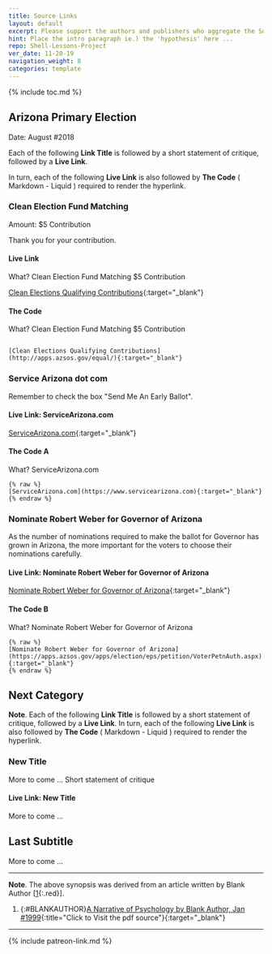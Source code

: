 ```yaml
---
title: Source Links
layout: default
excerpt: Please support the authors and publishers who aggregate the Source Links for the Political Lessons Project ...
hint: Place the intro paragraph ie.) the 'hypothesis' here ...
repo: Shell-Lessons-Project
ver_date: 11-20-19
navigation_weight: 8
categories: template
---
```

{% include toc.md %}

## Arizona Primary Election

Date: August #2018

Each of the following **Link Title** is followed by a short statement of critique, followed by a **Live Link**.

In turn, each of the following **Live Link** is also followed by **The Code** ( Markdown - Liquid ) required to render the hyperlink.

### Clean Election Fund Matching

Amount: $5 Contribution

Thank you for your contribution.

#### Live Link

What? Clean Election Fund Matching $5 Contribution

[Clean Elections Qualifying Contributions](http://apps.azsos.gov/equal/){:target="_blank"}

#### The Code

What? Clean Election Fund Matching $5 Contribution

```liquid

[Clean Elections Qualifying Contributions](http://apps.azsos.gov/equal/){:target="_blank"}

```

### Service Arizona dot com

Remember to check the box "Send Me An Early Ballot".

#### Live Link: ServiceArizona.com

[ServiceArizona.com](https://www.servicearizona.com){:target="_blank"}

#### The Code A

What? ServiceArizona.com

```liquid
{% raw %}
[ServiceArizona.com](https://www.servicearizona.com){:target="_blank"}
{% endraw %}
```

### Nominate Robert Weber for Governor of Arizona

As the number of nominations required to make the ballot for Governor has grown in Arizona, the more important for the voters to choose their nominations carefully.

#### Live Link: Nominate Robert Weber for Governor of Arizona

[Nominate Robert Weber for Governor of Arizona](https://apps.azsos.gov/apps/election/eps/petition/VoterPetnAuth.aspx){:target="_blank"}

#### The Code B

What? Nominate Robert Weber for Governor of Arizona

```liquid
{% raw %}
[Nominate Robert Weber for Governor of Arizona](https://apps.azsos.gov/apps/election/eps/petition/VoterPetnAuth.aspx){:target="_blank"}
{% endraw %}
```

## Next Category

**Note**. Each of the following **Link Title** is followed by a short statement of critique, followed by a **Live Link**. In turn, each of the following **Live Link** is also followed by **The Code** ( Markdown - Liquid ) required to render the hyperlink.

### New Title

More to come ... Short statement of critique

#### Live Link: New Title

More to come ...

## Last Subtitle

More to come ...

***

**Note**. The above synopsis was derived from an article written by Blank Author [[1](#BLANKAUTHOR){:.red}].

1. {:#BLANKAUTHOR}[A Narrative of Psychology by Blank Author, Jan #1999](http://cowles.yale.edu/sites/default/files/files/pub/d20/d2069.pdf){:title="Click to Visit the pdf source"}{:target="_blank"}

***

{% include patreon-link.md %}
